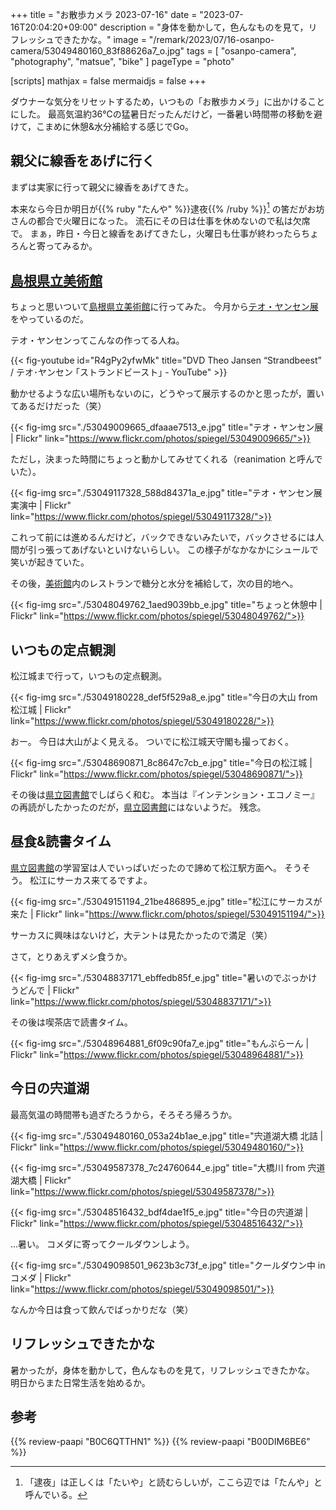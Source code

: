 +++
title = "お散歩カメラ 2023-07-16"
date =  "2023-07-16T20:04:20+09:00"
description = "身体を動かして，色んなものを見て，リフレッシュできたかな。"
image = "/remark/2023/07/16-osanpo-camera/53049480160_83f88626a7_o.jpg"
tags = [ "osanpo-camera", "photography", "matsue", "bike" ]
pageType = "photo"

[scripts]
  mathjax = false
  mermaidjs = false
+++

ダウナーな気分をリセットするため，いつもの「お散歩カメラ」に出かけることにした。
最高気温約36℃の猛暑日だったんだけど，一番暑い時間帯の移動を避けて，こまめに休憩&水分補給する感じでGo。

## 親父に線香をあげに行く

まずは実家に行って親父に線香をあげてきた。

本来なら今日か明日が{{% ruby "たんや" %}}逮夜{{% /ruby %}}[^t1] の筈だがお坊さんの都合で火曜日になった。
流石にその日は仕事を休めないので私は欠席で。
まぁ，昨日・今日と線香をあげてきたし，火曜日も仕事が終わったらちょろんと寄ってみるか。

[^t1]: 「逮夜」は正しくは「たいや」と読むらしいが，ここら辺では「たんや」と呼んでいる。

## [島根県立美術館]

ちょっと思いついて[島根県立美術館]に行ってみた。
今月から[テオ・ヤンセン展](https://www.shimane-art-museum.jp/exhibition/000512.html "テオ・ヤンセン展 | 企画展 | 島根県立美術館")をやっているのだ。

テオ・ヤンセンってこんなの作ってる人ね。

{{< fig-youtube id="R4gPy2yfwMk" title="DVD Theo Jansen “Strandbeest” / テオ･ヤンセン ｢ストランドビースト｣ - YouTube" >}}

動かせるような広い場所もないのに，どうやって展示するのかと思ったが，置いてあるだけだった（笑）

{{< fig-img src="./53049009665_dfaaae7513_e.jpg" title="テオ・ヤンセン展 | Flickr" link="https://www.flickr.com/photos/spiegel/53049009665/">}}

ただし，決まった時間にちょっと動かしてみせてくれる（reanimation と呼んでいた）。

{{< fig-img src="./53049117328_588d84371a_e.jpg" title="テオ・ヤンセン展 実演中 | Flickr" link="https://www.flickr.com/photos/spiegel/53049117328/">}}

これって前には進めるんだけど，バックできないみたいで，バックさせるには人間が引っ張ってあげないといけないらしい。
この様子がなかなかにシュールで笑いが起きていた。

その後，[美術館][島根県立美術館]内のレストランで糖分と水分を補給して，次の目的地へ。

{{< fig-img src="./53048049762_1aed9039bb_e.jpg" title="ちょっと休憩中 | Flickr" link="https://www.flickr.com/photos/spiegel/53048049762/">}}

## いつもの定点観測

松江城まで行って，いつもの定点観測。

{{< fig-img src="./53049180228_def5f529a8_e.jpg" title="今日の大山 from 松江城 | Flickr" link="https://www.flickr.com/photos/spiegel/53049180228/">}}

おー。
今日は大山がよく見える。
ついでに松江城天守閣も撮っておく。

{{< fig-img src="./53048690871_8c8647c7cb_e.jpg" title="今日の松江城 | Flickr" link="https://www.flickr.com/photos/spiegel/53048690871/">}}

その後は[県立図書館][島根県立図書館]でしばらく和む。
本当は『インテンション・エコノミー』の再読がしたかったのだが，[県立図書館][島根県立図書館]にはないようだ。
残念。

## 昼食&読書タイム

[県立図書館][島根県立図書館]の学習室は人でいっぱいだったので諦めて松江駅方面へ。
そうそう。
松江にサーカス来てるですよ。

{{< fig-img src="./53049151194_21be486895_e.jpg" title="松江にサーカスが来た | Flickr" link="https://www.flickr.com/photos/spiegel/53049151194/">}}

サーカスに興味はないけど，大テントは見たかったので満足（笑）

さて，とりあえずメシ食うか。

{{< fig-img src="./53048837171_ebffedb85f_e.jpg" title="暑いのでぶっかけうどんで | Flickr" link="https://www.flickr.com/photos/spiegel/53048837171/">}}

その後は喫茶店で読書タイム。

{{< fig-img src="./53048964881_6f09c90fa7_e.jpg" title="もんぶらーん | Flickr" link="https://www.flickr.com/photos/spiegel/53048964881/">}}

## 今日の宍道湖

最高気温の時間帯も過ぎたろうから，そろそろ帰ろうか。

{{< fig-img src="./53049480160_053a24b1ae_e.jpg" title="宍道湖大橋 北詰 | Flickr" link="https://www.flickr.com/photos/spiegel/53049480160/">}}

{{< fig-img src="./53049587378_7c24760644_e.jpg" title="大橋川 from 宍道湖大橋 | Flickr" link="https://www.flickr.com/photos/spiegel/53049587378/">}}

{{< fig-img src="./53048516432_bdf4dae1f5_e.jpg" title="今日の宍道湖 | Flickr" link="https://www.flickr.com/photos/spiegel/53048516432/">}}

...暑い。
コメダに寄ってクールダウンしよう。

{{< fig-img src="./53049098501_9623b3c73f_e.jpg" title="クールダウン中 in コメダ | Flickr" link="https://www.flickr.com/photos/spiegel/53049098501/">}}

なんか今日は食って飲んでばっかりだな（笑）

## リフレッシュできたかな

暑かったが，身体を動かして，色んなものを見て，リフレッシュできたかな。
明日からまた日常生活を始めるか。

[島根県立美術館]: https://www.shimane-art-museum.jp/ "SHIMANE ART MUSEUM | 島根県立美術館"
[島根県立図書館]: https://www.library.pref.shimane.lg.jp/

## 参考

{{% review-paapi "B0C6QTTHN1" %}} <!-- 森口博子 ANISON COVERS -->
{{% review-paapi "B00DIM6BE6" %}} <!-- インテンション・エコノミー -->
